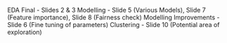 EDA Final - Slides 2 & 3
Modelling - Slide 5 (Various Models), Slide 7 (Feature importance), Slide 8 (Fairness check)
Modelling Improvements - Slide 6 (Fine tuning of parameters)
Clustering - Slide 10 (Potential area of exploration)
